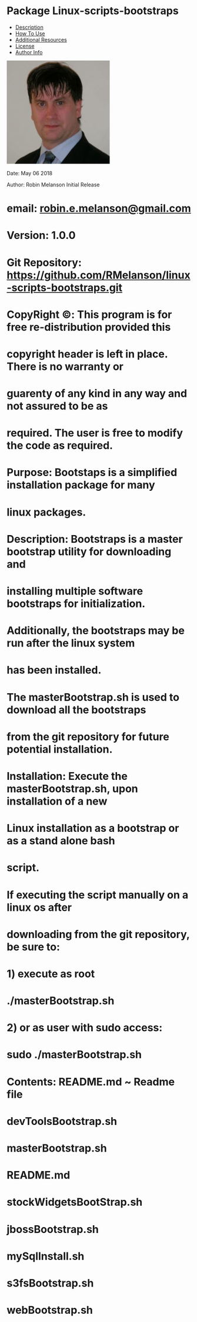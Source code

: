 # Package Linux-scripts-bootstraps


- [Description](#description)
- [How To Use](#how-to-use)
- [Additional Resources](#additional-resources)
- [License](#license)
- [Author Info](#author-info)

![Project Image](https://github.com/RMelanson/profile/blob/master/RobinPhoto.jpg)

Date: May 06 2018

Author: Robin Melanson Initial Release
# email: robin.e.melanson@gmail.com
# Version: 1.0.0
#
# Git Repository: https://github.com/RMelanson/linux-scripts-bootstraps.git
#
# CopyRight ©:  This program is for free re-distribution provided this
#               copyright header is left in place.  There is no warranty or
#               guarenty of any kind in any way and not assured to be as
#               required.  The user is free to modify the code as required.
#
# Purpose:      Bootstaps is a simplified installation package for many
#               linux packages.
#
# Description:  Bootstraps is a master bootstrap utility for downloading and
#               installing multiple software bootstraps for initialization.
#               Additionally, the bootstraps may be run after the linux system
#               has been installed.
#               The masterBootstrap.sh is used to download all the bootstraps
#               from the git repository for future potential installation.
#
# Installation: Execute the masterBootstrap.sh, upon installation of a new
#               Linux installation as a bootstrap or as a stand alone bash
#               script.
#               If executing the script manually on a linux os after
#               downloading from the git repository, be sure to:
#               1) execute as root
#                  ./masterBootstrap.sh
#               2) or as user with sudo access:
#                  sudo ./masterBootstrap.sh
#
# Contents:    README.md ~ Readme file
#              devToolsBootstrap.sh
#              masterBootstrap.sh
#              README.md
#              stockWidgetsBootStrap.sh
#              jbossBootstrap.sh
#              mySqlInstall.sh
#              s3fsBootstrap.sh
#              webBootstrap.sh

